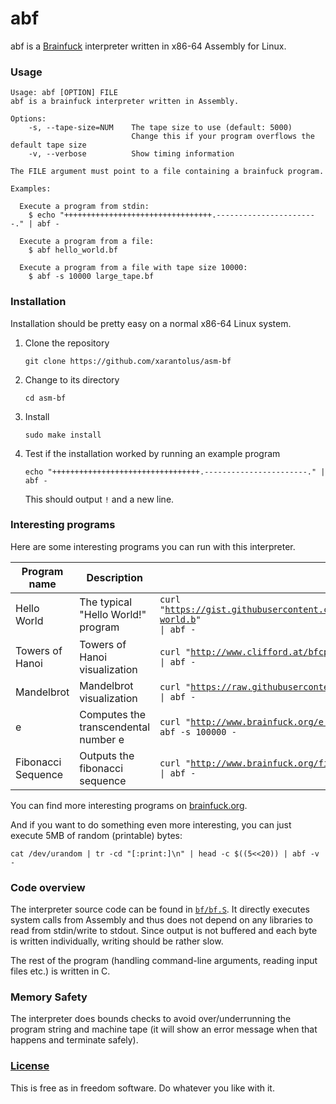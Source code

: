# abf
abf is a [Brainfuck](https://en.wikipedia.org/wiki/Brainfuck) interpreter written in x86-64 Assembly for Linux.

### Usage
```
Usage: abf [OPTION] FILE
abf is a brainfuck interpreter written in Assembly.

Options:
    -s, --tape-size=NUM    The tape size to use (default: 5000)
                           Change this if your program overflows the default tape size
    -v, --verbose          Show timing information

The FILE argument must point to a file containing a brainfuck program.

Examples:

  Execute a program from stdin:
    $ echo "+++++++++++++++++++++++++++++++++.-----------------------." | abf -

  Execute a program from a file:
    $ abf hello_world.bf

  Execute a program from a file with tape size 10000:
    $ abf -s 10000 large_tape.bf
```

### Installation
Installation should be pretty easy on a normal x86-64 Linux system.

1. Clone the repository
    ```shell
    git clone https://github.com/xarantolus/asm-bf
    ```
2. Change to its directory
    ```shell
    cd asm-bf
    ```
3. Install 
    ```shell
    sudo make install
    ```
4. Test if the installation worked by running an example program
    ```shell
    echo "+++++++++++++++++++++++++++++++++.-----------------------." | abf -
    ```
    This should output `!` and a new line.


### Interesting programs
Here are some interesting programs you can run with this interpreter.

| Program name    | Description                                                    | Command                                                                                                                                                  | Source                                                                              |
| --------------- | -------------------------------------------------------------- | -------------------------------------------------------------------------------------------------------------------------------------------------------- | ----------------------------------------------------------------------------------- |
| Hello World     | The typical "Hello World!" program                             | <code>curl "https://gist.githubusercontent.com/kidk/44b8cd699c5879f1084f/raw/e7ae1b5be4b5a9f117b2948e5391b6d464327996/hello-world.b" &#124; abf -</code> | [Source](https://gist.github.com/kidk/44b8cd699c5879f1084f)                         |
| Towers of Hanoi | Towers of Hanoi visualization                                  | <code>curl "http://www.clifford.at/bfcpu/hanoi.bf" &#124; abf -</code>                                                                                   | [Source](http://www.clifford.at/bfcpu/)                                             |
| Mandelbrot      | Mandelbrot visualization                                       | <code>curl "https://raw.githubusercontent.com/erikdubbelboer/brainfuck-jit/master/mandelbrot.bf" &#124; abf -</code>                                     | [Source](https://github.com/erikdubbelboer/brainfuck-jit/blob/master/mandelbrot.bf) |
| e               | Computes the transcendental number e | <code>curl "http://www.brainfuck.org/e.b" &#124; abf -s 100000 -                                                                                      | [Source](http://www.brainfuck.org/)                                                 |
| Fibonacci Sequence | Outputs the fibonacci sequence | <code>curl "http://www.brainfuck.org/fib.b" &#124; abf -</code> | [Source](http://www.brainfuck.org/) |

You can find more interesting programs on [brainfuck.org](http://www.brainfuck.org/).

And if you want to do something even more interesting, you can  just execute 5MB of random (printable) bytes:

    cat /dev/urandom | tr -cd "[:print:]\n" | head -c $((5<<20)) | abf -v -

### Code overview
The interpreter source code can be found in [`bf/bf.S`](bf/bf.S). It directly executes system calls from Assembly and thus does not depend on any libraries to read from stdin/write to stdout. Since output is not buffered and each byte is written individually, writing should be rather slow.

The rest of the program (handling command-line arguments, reading input files etc.) is written in C.

### Memory Safety
The interpreter does bounds checks to avoid over/underrunning the program string and machine tape (it will show an error message when that happens and terminate safely). 

### [License](LICENSE)
This is free as in freedom software. Do whatever you like with it.
